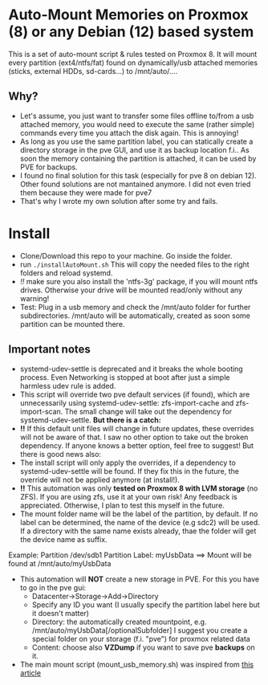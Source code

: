 # Auto-Mount Memories on Proxmox (8) or any Debian (12) based system
This is a set of auto-mount script & rules tested on Proxmox 8. It will  mount every partition (ext4/ntfs/fat) found on dynamically/usb attached memories (sticks, external HDDs, sd-cards...) to /mnt/auto/....

## Why?
- Let's assume, you just want to transfer some files offline to/from a usb attached memory, you would need to execute the same (rather simple) commands every time you attach the disk again. This is annoying!
- As long as you use the same partition label, you can statically create a directory storage in the pve GUI, and use it as backup location f.i.. As soon the memory containing the partition is attached, it can be used by PVE for backups.
- I found no final solution for this task (especially for pve 8 on debian 12). Other found solutions are not mantained anymore. I did not even tried them because they were made for pve7
- That's why I wrote my own solution after some try and fails.
# Install
- Clone/Download this repo to your machine. Go inside the folder.
- run `./installAutoMount.sh`   This will copy the needed files to the right folders and reload systemd.
- *!!* make sure you also install the 'ntfs-3g' package, if you will mount ntfs drives. Otherwise your drive will be mounted read/only without any warning! 
- Test: Plug in a usb memory and check the /mnt/auto folder for further subdirectories. /mnt/auto will be automatically, created as soon some partition can be mounted there.

## Important notes
- systemd-udev-settle is deprecated and it breaks the whole booting process. Even Networking is stopped at boot after just a simple harmless udev rule is added.
- This script will override two pve default services (if found), which are unnecessarily using systemd-udev-settle: zfs-import-cache and zfs-import-scan. The small change will take out the dependency for systemd-udev-settle. **But there is a catch:**
- **!!** If this default unit files will change in future updates, these overrides will not be aware of that. I saw no other option to take out the broken dependency. If anyone knows a better option, feel free to suggest! But there is good news also:
- The install script will only apply the overrides, if a dependency to systemd-udev-settle will be found. If they fix this in the future, the override will not be applied anymore (at install!).
- **!!** This automation was only **tested on Proxmox 8 with LVM storage** (no ZFS). If you are using zfs, use it at your own risk! Any feedback is appreciated. Otherwise, I plan to test this myself in the future.
- The mount folder name will be  the label of the partition, by default. If no label can be determined, the name of the device (e.g sdc2) will be used. If a directory with the same name exists already, thae the folder will get the device name as suffix.

Example:
Partition /dev/sdb1
Partition Label: myUsbData
==> Mount will be found at /mnt/auto/myUsbData
- This automation will **NOT** create a new storage in PVE. For this you have to go in the pve gui:
  - Datacenter->Storage->Add->Directory
  - Specify any ID you want (I usually specify the partition label here but it doesn't matter)
  - Directory: the automatically created mountpoint, e.g. /mnt/auto/myUsbData[/optionalSubfolder]  I suggest you create a special folder on your storage (f.i. "pve")  for proxmox related data
  - Content: choose also **VZDump** if you want to save pve **backups** on it.
- The main mount script (mount_usb_memory.sh) was inspired from [this article](https://andreafortuna.org/2019/06/26/automount-usb-devices-on-linux-using-udev-and-systemd/)


